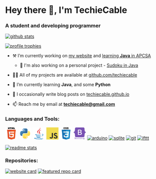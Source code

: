 # Hey there 👋, I'm TechieCable

### A student and developing programmer

[![github stats](https://github-readme-stats.vercel.app/api?username=techiecable&show_icons=true&theme=discord_old_blurple&hide_border=true)](https://github.com/anuraghazra/github-readme-stats)

[![profile trophies](https://github-profile-trophy.vercel.app/?username=techiecable&title=Joined2020,Stars,Repositories,Commits&theme=discord&margin-w=10&margin-h=10&no-frame=true)](https://github.com/ryo-ma/github-profile-trophy)

-   ⚒️ I’m currently working on [my website](https://techiecable.github.io) and [learning **Java** in APCSA](https://github.com/TechieCable/APCSA-Projects)

    -   👀 I'm also working on a personal project - [Sudoku in Java](https://github.com/TechieCable/sudoku-java)

-   👨‍💻 All of my projects are available at [github.com/techiecable](https://github.com/techiecable)

-   🌱 I’m currently learning **Java**, and some **Python**

-   📝 I occasionally write blog posts on [techiecable.github.io](https://techiecable.github.io)

-   📫 Reach me by email at **techiecable@gmail.com**

### Languages and Tools:

[<img src="https://raw.githubusercontent.com/devicons/devicon/master/icons/html5/html5-original-wordmark.svg" alt="html5" width="40" height="40"/>](https://www.w3.org/html/)
[<img src="https://raw.githubusercontent.com/devicons/devicon/master/icons/python/python-original.svg" alt="python" width="40" height="40"/>](https://www.python.org)
[<img src="https://raw.githubusercontent.com/devicons/devicon/master/icons/java/java-original.svg" alt="java" width="40" height="40"/>](https://www.java.com)
[<img src="https://raw.githubusercontent.com/devicons/devicon/master/icons/javascript/javascript-original.svg" alt="javascript" width="40" height="40"/>](https://developer.mozilla.org/en-US/docs/Web/JavaScript)
[<img src="https://raw.githubusercontent.com/devicons/devicon/master/icons/css3/css3-original-wordmark.svg" alt="css3" width="40" height="40"/>](https://www.w3schools.com/css/)
[<img src="https://raw.githubusercontent.com/devicons/devicon/master/icons/bootstrap/bootstrap-plain-wordmark.svg" alt="bootstrap" width="40" height="40"/>](https://getbootstrap.com)
[<img src="https://cdn.worldvectorlogo.com/logos/arduino-1.svg" alt="arduino" width="40" height="40"/>](https://www.arduino.cc/)
[<img src="https://www.vectorlogo.zone/logos/sqlite/sqlite-icon.svg" alt="sqlite" width="40" height="40"/>](https://www.sqlite.org/)
[<img src="https://www.vectorlogo.zone/logos/git-scm/git-scm-icon.svg" alt="git" width="40" height="40"/>](https://git-scm.com/)
[<img src="https://www.vectorlogo.zone/logos/ifttt/ifttt-ar21.svg" alt="ifttt" width="40" height="40"/>](https://ifttt.com/)

[![readme stats](https://github-readme-stats.vercel.app/api/top-langs?username=techiecable&layout=compact&theme=discord_old_blurple&hide_border=true)](https://github.com/anuraghazra/github-readme-stats)

### Repositories:

[![website card](https://github-readme-stats.vercel.app/api/pin/?username=techiecable&repo=techiecable.github.io&theme=discord_old_blurple&hide_border=true)](https://github.com/techiecable/techiecable.github.io)  [![featured repo card](https://github-readme-stats.vercel.app/api/pin/?username=techiecable&repo=sudoku-java&theme=discord_old_blurple&hide_border=true)](https://github.com/techiecable/sudoku-java)
